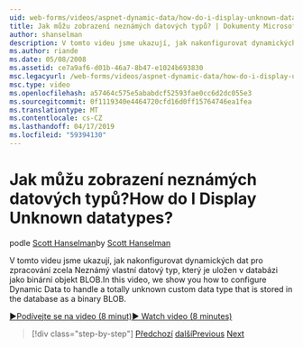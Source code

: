 ```yaml
---
uid: web-forms/videos/aspnet-dynamic-data/how-do-i-display-unknown-datatypes
title: Jak můžu zobrazení neznámých datových typů? | Dokumenty Microsoft
author: shanselman
description: V tomto videu jsme ukazují, jak nakonfigurovat dynamických dat pro zpracování zcela Neznámý vlastní datový typ, který je uložen v databázi jako binární objekt BLOB.
ms.author: riande
ms.date: 05/08/2008
ms.assetid: ce7a9af6-d01b-46a7-8b47-e1024b693830
msc.legacyurl: /web-forms/videos/aspnet-dynamic-data/how-do-i-display-unknown-datatypes
msc.type: video
ms.openlocfilehash: a57464c575e5ababdcf52593fae0cc6d2dc055e3
ms.sourcegitcommit: 0f1119340e4464720cfd16d0ff15764746ea1fea
ms.translationtype: MT
ms.contentlocale: cs-CZ
ms.lasthandoff: 04/17/2019
ms.locfileid: "59394130"
---
```

# <a name="how-do-i-display-unknown-datatypes"></a><span data-ttu-id="1b0a0-104">Jak můžu zobrazení neznámých datových typů?</span><span class="sxs-lookup"><span data-stu-id="1b0a0-104">How do I Display Unknown datatypes?</span></span>

<span data-ttu-id="1b0a0-105">podle [Scott Hanselman](https://github.com/shanselman)</span><span class="sxs-lookup"><span data-stu-id="1b0a0-105">by [Scott Hanselman](https://github.com/shanselman)</span></span>

<span data-ttu-id="1b0a0-106">V tomto videu jsme ukazují, jak nakonfigurovat dynamických dat pro zpracování zcela Neznámý vlastní datový typ, který je uložen v databázi jako binární objekt BLOB.</span><span class="sxs-lookup"><span data-stu-id="1b0a0-106">In this video, we show you how to configure Dynamic Data to handle a totally unknown custom data type that is stored in the database as a binary BLOB.</span></span>

[<span data-ttu-id="1b0a0-107">&#9654;Podívejte se na video (8 minut)</span><span class="sxs-lookup"><span data-stu-id="1b0a0-107">&#9654; Watch video (8 minutes)</span></span>](https://channel9.msdn.com/Blogs/ASP-NET-Site-Videos/how-do-i-display-unknown-datatypes)

> [!div class="step-by-step"]
> <span data-ttu-id="1b0a0-108">[Předchozí](how-do-i-make-custom-pages.md)
> [další](how-do-i-use-a-dynamiccontrol-in-listview-and-detailsview-controls.md)</span><span class="sxs-lookup"><span data-stu-id="1b0a0-108">[Previous](how-do-i-make-custom-pages.md)
[Next](how-do-i-use-a-dynamiccontrol-in-listview-and-detailsview-controls.md)</span></span>
